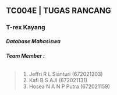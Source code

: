 ## TC004E | TUGAS RANCANG
### T-rex Kayang
##### Database Mahasiswa

###### **Team Member :**
>1. Jeffri R L Sianturi (672021203)
>2. Kafi B S AJI (672021131)
>3. Hosea N A N P Putra (672021159)
